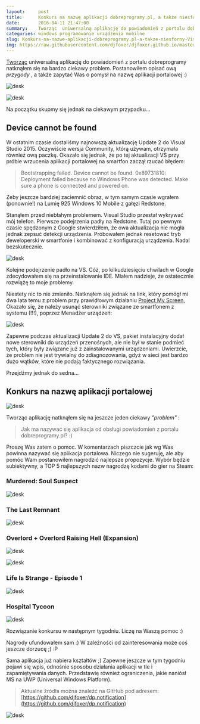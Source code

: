 ```yaml
---
layout:     post
title:      Konkurs na nazwę aplikacji dobreprogramy.pl, a także niesforny Visual Studio
date:       2016-04-11 21:47:00
summary:    Tworząc  uniwersalną aplikację do powiadomień z portalu dobreprogramy natknąłem się na bardzo ciekawy problem.  Postanowiłem opisać ową przygody, a także zapytać Was o pomysł na nazwę aplikacji portalowej  — )<!----><!----><!----><!---->Na początku skupmy się jednak na ciekawym przypadku...Device cannot be foundW ostatnim czasie dostaliśmy najnowszą aktualizację Update 2 do Visual Studio 2015. Oczyw...
categories: windows programowanie urządzenia mobilne
slug: Konkurs-na-nazwe-aplikacji-dobreprogramy.pl-a-takze-niesforny-Visual-Studio,72207.html
img: https://raw.githubusercontent.com/djfoxer/djfoxer.github.io/master/_img/2016-4-11-_61_/g_-_-x-_-_-_x20160411213104_0.png
---
```




[Tworząc](http://www.dobreprogramy.pl/djfoxer/Wyskakujace-powiadomienia-w-Windows-10-aplikacja-portalowa-w-UWP,71904.html)  uniwersalną aplikację do powiadomień z portalu dobreprogramy natknąłem się na bardzo ciekawy problem.  Postanowiłem opisać ową  *przygody* , a także zapytać Was o pomysł na nazwę aplikacji portalowej :)



![desk](https://raw.githubusercontent.com/djfoxer/djfoxer.github.io/master/_img/2016-4-11-_61_/g_-_-x-_-_-_x20160411213104_0.png)




![desk](https://raw.githubusercontent.com/djfoxer/djfoxer.github.io/master/_img/2016-4-11-_61_/g_-_-x-_-_-_x20160411214636_0.jpg)


Na początku skupmy się jednak na ciekawym przypadku...




## Device cannot be found


W ostatnim czasie dostaliśmy najnowszą aktualizację Update 2 do Visual Studio 2015. Oczywiście wersja Community, którą używam, otrzymała również ową paczkę. Okazało się jednak, że po tej aktualizacji VS przy próbie wrzucenia aplikacji portalowej na smartfon zaczął rzucać błędem:



> Bootstrapping failed. Device cannot be found. 0x89731810: Deployment failed because no Windows Phone was detected. Make sure a phone is connected and powered on.


Żeby jeszcze bardziej zaciemnić obraz, w tym samym czasie wgrałem (ponownie!) na Lumię 925 Windows 10 Mobile z gałęzi Redstone. 

Stanąłem przed niebłahym problemem. Visual Studio przestał wykrywać mój telefon. Pierwsze podejrzenia padły na Redstone. Tutaj po pewnym czasie spędzonym z Google stwierdziłem, że owa aktualizacja nie mogła jednak zepsuć detekcji urządzenia. Próbowałem jednak resetować tryb deweloperski w smartfonie i kombinować z konfiguracją urządzenia. Nadal bezskutecznie.



![desk](https://raw.githubusercontent.com/djfoxer/djfoxer.github.io/master/_img/2016-4-11-_61_/g_-_-x-_-_-_x20160411210204_0.PNG)



Kolejne podejrzenie padło na VS. Cóż, po kilkudziesięciu chwilach w Google zdecydowałem się na przeinstalowanie IDE. Miałem nadzieje, że ostatecznie rozwiążę to moje problemy. 

Niestety nic to nie zmieniło. Natknąłem się jednak na link, który pomógł mi dwa lata temu z problem przy prawidłowym działaniu [Project My Screen](http://www.dobreprogramy.pl/djfoxer/Project-My-Screen-udostepnianie-ekranu-Windows-Phone-8.1-na-ekran-komputera-po-kablu-USB,53799.html),  Okazało się, że należy usunąć sterowniki związane ze smartfonem z systemu (!!!), poprzez Menadżer urządzeń:



![desk](https://raw.githubusercontent.com/djfoxer/djfoxer.github.io/master/_img/2016-4-11-_61_/g_-_-x-_-_-_x20160411210204_1.png)



Zapewne podczas aktualizacji Update 2 do VS, pakiet instalacyjny dodał nowe sterowniki do urządzeń przenośnych, ale nie był w stanie podmieć tych, który były związane już z zainstalowanymi urządzeniami. Uwierzcie, że problem nie jest trywialny do zdiagnozowania, gdyż w sieci jest bardzo dużo wątków, które nie podają faktycznego rozwiązania.

Przejdźmy jednak do sedna...




## Konkurs na nazwę aplikacji portalowej





![desk](https://raw.githubusercontent.com/djfoxer/djfoxer.github.io/master/_img/2016-4-11-_61_/g_-_-x-_-_-_x20160411215252_0.jpg)



Tworząc aplikację natknąłem się na jeszcze jeden ciekawy  *"problem"* :



> Jak ma nazywać się aplikacja od obsługi powiadomień z portalu dobreprogramy.pl? :)




Proszę Was zatem o pomoc. W komentarzach piszczcie jak wg Was powinna nazywać się aplikacja portalowa. Niczego nie sugeruję, ale aby pomóc Wam postanowiłem nagrodzić najlepsze propozycje. Wybór będzie subiektywny, a TOP 5 najlepszych nazw nagrodzę kodami do gier na Steam:



### Murdered: Soul Suspect




![desk](https://raw.githubusercontent.com/djfoxer/djfoxer.github.io/master/_img/2016-4-11-_61_/g_-_-x-_-_-_x20160411214358_3.jpg)




### The Last Remnant




![desk](https://raw.githubusercontent.com/djfoxer/djfoxer.github.io/master/_img/2016-4-11-_61_/g_-_-x-_-_-_x20160411214358_4.jpg)




### Overlord + Overlord Raising Hell (Expansion)




![desk](https://raw.githubusercontent.com/djfoxer/djfoxer.github.io/master/_img/2016-4-11-_61_/g_-_-x-_-_-_x20160411214358_0.jpg)




![desk](https://raw.githubusercontent.com/djfoxer/djfoxer.github.io/master/_img/2016-4-11-_61_/g_-_-x-_-_-_x20160411214358_1.jpg)




### Life Is Strange - Episode 1




![desk](https://raw.githubusercontent.com/djfoxer/djfoxer.github.io/master/_img/2016-4-11-_61_/g_-_-x-_-_-_x20160411214534_0.jpg)




### Hospital Tycoon




![desk](https://raw.githubusercontent.com/djfoxer/djfoxer.github.io/master/_img/2016-4-11-_61_/g_-_-x-_-_-_x20160411214358_2.jpg)



 
Rozwiązanie konkursu w następnym tygodniu. Liczę na Waszą pomoc :)

Nagrody ufundowałem sam :) W zależności od zainteresowania może coś jeszcze dorzucę ;) :P 



Sama aplikacja już nabiera kształtów ;) Zapewne jeszcze w tym tygodniu pojawi się wpis, odnośnie sposobu działania aplikacji w tle i zapamiętywania danych. Przedstawię również ograniczenia, jakie naniósł MS na UWP  (Universal Windows Platform).













> Aktualne źródła można znaleźć na GitHub pod adresem:
> [https://github.com/djfoxer/dp.notification](https://github.com/djfoxer/dp.notification)



![desk](https://raw.githubusercontent.com/djfoxer/djfoxer.github.io/master/_img/2016-4-11-_61_/g_-_-x-_-_-_x20160411210205_0.png)

